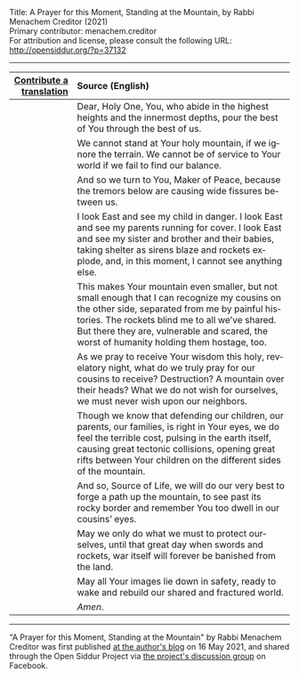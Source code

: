 <html>
<head></head>
<body>
Title: A Prayer for this Moment, Standing at the Mountain, by Rabbi Menachem Creditor (2021)<br />
Primary contributor: menachem.creditor<br />
For attribution and license, please consult the following URL: <a href="http://opensiddur.org/?p=37132">http://opensiddur.org/?p=37132</a>
<p />
<hr />

<table style="margin-left: auto;margin-right: auto;" class="draggable">
<thead><tr><th id="x" style="text-align: right;"><a href="/contribute/upload/">Contribute a translation</a></th><th style="text-align: left;">Source (English)</th></tr></thead>
<tbody>
<tr><td style="vertical-align:top;">
<div class="liturgy" lang="he">

</span></div></td>
 
<td style="vertical-align:top;">
<div class="english" lang="en">
Dear, Holy One,
You, who abide 
in the highest heights 
and the innermost depths,
pour the best of You through the best of us.
</div></td></tr>


<tr><td style="vertical-align:top;">
<div class="liturgy" lang="he">

</span></div></td>
 
<td style="vertical-align:top;">
<div class="english" lang="en">
We cannot stand at Your holy mountain,
if we ignore the terrain.
We cannot be of service to Your world
if we fail to find our balance.
</div></td></tr>


<tr><td style="vertical-align:top;">
<div class="liturgy" lang="he">

</span></div></td>
 
<td style="vertical-align:top;">
<div class="english" lang="en">
And so we turn to You, Maker of Peace,
because the tremors below
are causing wide fissures between us.
</div></td></tr>


<tr><td style="vertical-align:top;">
<div class="liturgy" lang="he">

</span></div></td>
 
<td style="vertical-align:top;">
<div class="english" lang="en">
I look East and see my child in danger.
I look East and see my parents running for cover.
I look East and see my sister and brother and their babies,
taking shelter as sirens blaze and rockets explode,
and, in this moment, I cannot see anything else.
</div></td></tr>


<tr><td style="vertical-align:top;">
<div class="liturgy" lang="he">

</span></div></td>
 
<td style="vertical-align:top;">
<div class="english" lang="en">
This makes Your mountain even smaller, 
but not small enough that I can recognize
my cousins on the other side,
separated from me by painful histories.
The rockets blind me to all we’ve shared.
But there they are, vulnerable and scared,
the worst of humanity holding them hostage, too.
</div></td></tr>


<tr><td style="vertical-align:top;">
<div class="liturgy" lang="he">

</span></div></td>
 
<td style="vertical-align:top;">
<div class="english" lang="en">
As we pray to receive Your wisdom this holy, revelatory night,
what do we truly pray for our cousins to receive?
Destruction? A mountain over their heads?
What we do not wish for ourselves, 
we must never wish upon our neighbors.
</div></td></tr>


<tr><td style="vertical-align:top;">
<div class="liturgy" lang="he">

</span></div></td>
 
<td style="vertical-align:top;">
<div class="english" lang="en">
Though we know that defending our children, our parents, our families,
is right in Your eyes, we do feel the terrible cost, pulsing in the earth itself,
causing great tectonic collisions, opening great rifts between Your children
on the different sides of the mountain. 
</div></td></tr>


<tr><td style="vertical-align:top;">
<div class="liturgy" lang="he">

</span></div></td>
 
<td style="vertical-align:top;">
<div class="english" lang="en">
And so, Source of Life, we will do our very best
to forge a path up the mountain,
to see past its rocky border
and remember You too dwell in our cousins’ eyes.
</div></td></tr>


<tr><td style="vertical-align:top;">
<div class="liturgy" lang="he">

</span></div></td>
 
<td style="vertical-align:top;">
<div class="english" lang="en">
May we only do what we must to protect ourselves,
until that great day when swords and rockets, war itself 
will forever be banished from the land. 
</div></td></tr>


<tr><td style="vertical-align:top;">
<div class="liturgy" lang="he">

</span></div></td>
 
<td style="vertical-align:top;">
<div class="english" lang="en">
May all Your images lie down in safety,
ready to wake and rebuild our shared and fractured world.
</div></td></tr>


<tr><td style="vertical-align:top;">
<div class="liturgy" lang="he">

</span></div></td>
 
<td style="vertical-align:top;">
<div class="english" lang="en">
<em>Amen</em>.
</div></td></tr>
</tbody></table>

<hr />

"A Prayer for this Moment, Standing at the Mountain" by Rabbi Menachem Creditor was first published <a href="https://rabbicreditor.blogspot.com/2021/05/a-prayer-for-this-moment-standing-at.html">at the author's blog</a> on 16 May 2021, and shared through the Open Siddur Project via <a href="https://www.facebook.com/groups/opensiddur/permalink/10158615526747746/">the project's discussion group</a> on Facebook. 

&nbsp;

</body>
</html>